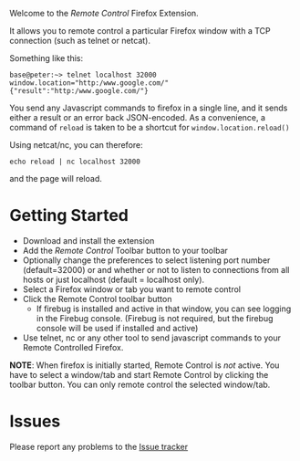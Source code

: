 Welcome to the _Remote Control_ Firefox Extension.

It allows you to remote control a particular Firefox window with a TCP
connection (such as telnet or netcat).

Something like this:

    base@peter:~> telnet localhost 32000
    window.location="http:/www.google.com/"
    {"result":"http:/www.google.com/"}

You send any Javascript commands to firefox in a single line, and it sends
either a result or an error back JSON-encoded. As a convenience, a command of
`reload` is taken to be a shortcut for `window.location.reload()`

Using netcat/nc, you can therefore:

    echo reload | nc localhost 32000

and the page will reload.

Getting Started
===============

* Download and install the extension
* Add the _Remote Control_ Toolbar button to your toolbar
* Optionally change the preferences to select listening port number
  (default=32000) or and whether or not to listen to connections from all hosts
  or just localhost (default = localhost only).
* Select a Firefox window or tab you want to remote control
* Click the Remote Control toolbar button
    * If firebug is installed and active in that window, you can see logging in
      the Firebug console. (Firebug is not required, but the firebug console
      will be used if installed and active)
* Use telnet, nc or any other tool to send javascript commands to your Remote
  Controlled Firefox.

**NOTE**: When firefox is initially started, Remote Control is _not_ active.
You have to select a window/tab and start Remote Control by clicking the
toolbar button. You can only remote control the selected window/tab.


Issues
======
Please report any problems to the
[Issue tracker](https://github.com/pmorch/FF-Remote-Control/issues)
